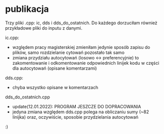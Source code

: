 # publikacja

Trzy pliki .cpp: ic, dds i dds_do_ostatnich. Do każdego dorzuciłam również przykładowe pliki do inputu z danymi. 


ic.cpp:
- względem pracy magisterskiej zmieniłam jedynie sposób zapisu do plików, samo rozdzielanie cytowań pozostało tak samo
- zmiana przydziału autocytowań (losowo <-> preferencyjnie) to zakomentowanie i odkomentowanie odpowiednich linijek kodu w części dla autocytowań (opisane komentarzami)

dds.cpp:
- chyba wszystko opisane w komentarzach 

dds_do_ostatnich.cpp
- update(12.01.2022): PROGRAM JESZCZE DO DOPRACOWANIA
- jedyna zmiana względem dds.cpp polega na obliczaniu sumy (~82 linijka) oraz, oczywiście, sposobie przydzielania autocytowań


:) 
